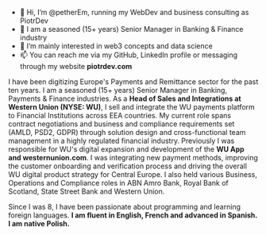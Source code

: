 - 👋 Hi, I’m @petherEm, running my WebDev and business consulting as PiotrDev
- 🔞 I am a seasoned (15+ years) Senior Manager in Banking & Finance industry
- 👀 I’m mainly interested in web3 concepts and data science
- 📫 You can reach me via my GitHub, LinkedIn profile or messaging through my website **piotrdev.com**

<!---
petherEm/petherEm is a ✨ special ✨ repository because its `README.md` (this file) appears on your GitHub profile.
You can click the Preview link to take a look at your changes.
--->


I have been digitizing Europe's Payments and Remittance sector for the past ten years. 
I am a seasoned (15+ years) Senior Manager in Banking, Payments & Finance industries. 
As a **Head of Sales and Integrations at Western Union (NYSE: WU)**, I sell and integrate the WU payments platform to Financial Institutions across EEA countries. 
My current role spans contract negotiations and business and compliance requirements set (AMLD, PSD2, GDPR) through solution design and cross-functional team management in a highly regulated financial industry. 
Previously I was responsible for WU's digital expansion and development of the **WU App and westernunion.com**. 
I was integrating new payment methods, improving the customer onboarding and verification process and driving the overall WU digital product strategy for Central Europe. 
I also held various Business, Operations and Compliance roles in ABN Amro Bank, Royal Bank of Scotland, State Street Bank and Western Union. 

Since I was 8, I have been passionate about programming and learning foreign languages. **I am fluent in English, French and advanced in Spanish. I am native Polish.**
